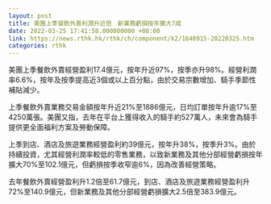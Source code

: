 ```yaml
---
layout: post
title: 美團上季餐飲外賣利潤升近倍　新業務虧損按年擴大7成
date: 2022-03-25 17:41:58.000000000 +08:00
link: https://news.rthk.hk/rthk/ch/component/k2/1640915-20220325.htm
categories: rthk
---
```


美團上季餐飲外賣經營盈利17.4億元，按年升近97%，按季亦升98%。經營利潤率6.6%，按年及按季提高近3個或以上百分點，由於交易宗數增加、騎手季節性補貼減少。

上季餐飲外賣業務交易金額按年升近21%至1886億元，日均訂單按年升逾17%至4250萬張。美團又指，去年在平台上獲得收入的騎手約527萬人，未來會為騎手提供更全面福利方案及勞動保障。

上季到店、酒店及旅遊業務經營盈利約39億元，按年升38%，按季升3%。由於持續投資，尤其經營利潤率較低的零售業務，以致新業務及其他分部經營虧損按年擴大70%至102.1億元，但虧損按季收窄逾6%，因為改善經營策略。

去年餐飲外賣經營盈利升1.2倍至61.7億元，到店、酒店及旅遊業務經營盈利升72%至140.9億元，但新業務及其他分部經營虧損擴大2.5倍至383.9億元。

